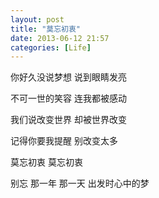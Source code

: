 ```yaml
---
layout: post
title: "莫忘初衷"
date: 2013-06-12 21:57
categories: [Life]
---
```


你好久没说梦想  说到眼睛发亮

不可一世的笑容  连我都被感动

我们说改变世界  却被世界改变

记得你要我提醒  别改变太多

莫忘初衷  莫忘初衷

别忘 那一年 那一天 出发时心中的梦

